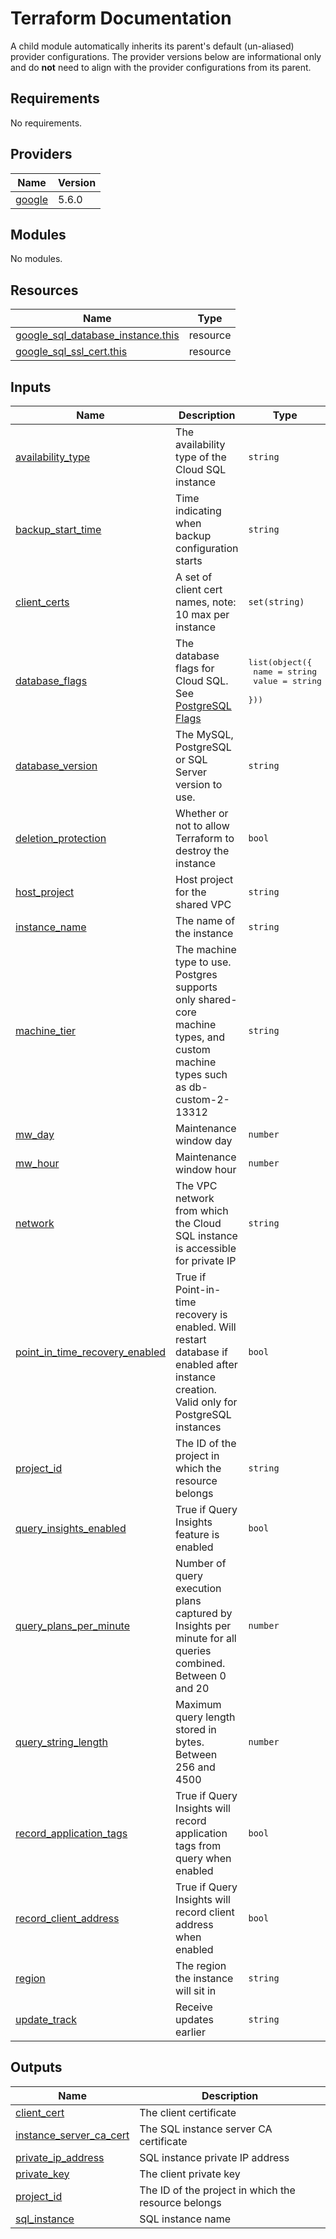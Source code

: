 # Terraform Documentation

A child module automatically inherits its parent's default (un-aliased) provider configurations. The provider versions below are informational only and do **not** need to align with the provider configurations from its parent.

<!-- BEGINNING OF PRE-COMMIT-TERRAFORM DOCS HOOK -->
## Requirements

No requirements.

## Providers

| Name | Version |
|------|---------|
| <a name="provider_google"></a> [google](#provider\_google) | 5.6.0 |

## Modules

No modules.

## Resources

| Name | Type |
|------|------|
| [google_sql_database_instance.this](https://registry.terraform.io/providers/hashicorp/google/latest/docs/resources/sql_database_instance) | resource |
| [google_sql_ssl_cert.this](https://registry.terraform.io/providers/hashicorp/google/latest/docs/resources/sql_ssl_cert) | resource |

## Inputs

| Name | Description | Type | Default | Required |
|------|-------------|------|---------|:--------:|
| <a name="input_availability_type"></a> [availability\_type](#input\_availability\_type) | The availability type of the Cloud SQL instance | `string` | `"REGIONAL"` | no |
| <a name="input_backup_start_time"></a> [backup\_start\_time](#input\_backup\_start\_time) | Time indicating when backup configuration starts | `string` | `"04:00"` | no |
| <a name="input_client_certs"></a> [client\_certs](#input\_client\_certs) | A set of client cert names, note: 10 max per instance | `set(string)` | `[]` | no |
| <a name="input_database_flags"></a> [database\_flags](#input\_database\_flags) | The database flags for Cloud SQL. See [PostgreSQL Flags](https://cloud.google.com/sql/docs/postgres/flags) | <pre>list(object({<br>    name  = string<br>    value = string<br>  }))</pre> | `[]` | no |
| <a name="input_database_version"></a> [database\_version](#input\_database\_version) | The MySQL, PostgreSQL or SQL Server version to use. | `string` | `"POSTGRES_15"` | no |
| <a name="input_deletion_protection"></a> [deletion\_protection](#input\_deletion\_protection) | Whether or not to allow Terraform to destroy the instance | `bool` | `true` | no |
| <a name="input_host_project"></a> [host\_project](#input\_host\_project) | Host project for the shared VPC | `string` | `""` | no |
| <a name="input_instance_name"></a> [instance\_name](#input\_instance\_name) | The name of the instance | `string` | n/a | yes |
| <a name="input_machine_tier"></a> [machine\_tier](#input\_machine\_tier) | The machine type to use. Postgres supports only shared-core machine types, and custom machine types such as db-custom-2-13312 | `string` | n/a | yes |
| <a name="input_mw_day"></a> [mw\_day](#input\_mw\_day) | Maintenance window day | `number` | `4` | no |
| <a name="input_mw_hour"></a> [mw\_hour](#input\_mw\_hour) | Maintenance window hour | `number` | `17` | no |
| <a name="input_network"></a> [network](#input\_network) | The VPC network from which the Cloud SQL instance is accessible for private IP | `string` | n/a | yes |
| <a name="input_point_in_time_recovery_enabled"></a> [point\_in\_time\_recovery\_enabled](#input\_point\_in\_time\_recovery\_enabled) | True if Point-in-time recovery is enabled. Will restart database if enabled after instance creation. Valid only for PostgreSQL instances | `bool` | `false` | no |
| <a name="input_project_id"></a> [project\_id](#input\_project\_id) | The ID of the project in which the resource belongs | `string` | n/a | yes |
| <a name="input_query_insights_enabled"></a> [query\_insights\_enabled](#input\_query\_insights\_enabled) | True if Query Insights feature is enabled | `bool` | `true` | no |
| <a name="input_query_plans_per_minute"></a> [query\_plans\_per\_minute](#input\_query\_plans\_per\_minute) | Number of query execution plans captured by Insights per minute for all queries combined. Between 0 and 20 | `number` | `5` | no |
| <a name="input_query_string_length"></a> [query\_string\_length](#input\_query\_string\_length) | Maximum query length stored in bytes. Between 256 and 4500 | `number` | `1024` | no |
| <a name="input_record_application_tags"></a> [record\_application\_tags](#input\_record\_application\_tags) | True if Query Insights will record application tags from query when enabled | `bool` | `true` | no |
| <a name="input_record_client_address"></a> [record\_client\_address](#input\_record\_client\_address) | True if Query Insights will record client address when enabled | `bool` | `true` | no |
| <a name="input_region"></a> [region](#input\_region) | The region the instance will sit in | `string` | n/a | yes |
| <a name="input_update_track"></a> [update\_track](#input\_update\_track) | Receive updates earlier | `string` | `"stable"` | no |

## Outputs

| Name | Description |
|------|-------------|
| <a name="output_client_cert"></a> [client\_cert](#output\_client\_cert) | The client certificate |
| <a name="output_instance_server_ca_cert"></a> [instance\_server\_ca\_cert](#output\_instance\_server\_ca\_cert) | The SQL instance server CA certificate |
| <a name="output_private_ip_address"></a> [private\_ip\_address](#output\_private\_ip\_address) | SQL instance private IP address |
| <a name="output_private_key"></a> [private\_key](#output\_private\_key) | The client private key |
| <a name="output_project_id"></a> [project\_id](#output\_project\_id) | The ID of the project in which the resource belongs |
| <a name="output_sql_instance"></a> [sql\_instance](#output\_sql\_instance) | SQL instance name |
<!-- END OF PRE-COMMIT-TERRAFORM DOCS HOOK -->
